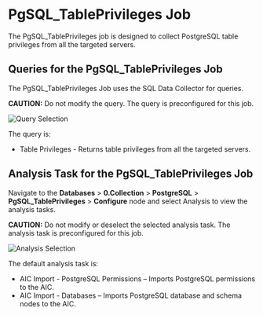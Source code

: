 # PgSQL_TablePrivileges Job

The PgSQL_TablePrivileges job is designed to collect PostgreSQL table privileges from all the
targeted servers.

## Queries for the PgSQL_TablePrivileges Job

The PgSQL_TablePrivileges Job uses the SQL Data Collector for queries.

**CAUTION:** Do not modify the query. The query is preconfigured for this job.

![Query Selection](/img/product_docs/accessanalyzer/11.6/solutions/databases/postgresql/collection/tableprivileges_query.webp)

The query is:

- Table Privileges - Returns table privileges from all the targeted servers.

## Analysis Task for the PgSQL_TablePrivileges Job

Navigate to the **Databases** > **0.Collection** > **PostgreSQL** > **PgSQL_TablePrivileges** >
**Configure** node and select Analysis to view the analysis tasks.

**CAUTION:** Do not modify or deselect the selected analysis task. The analysis task is
preconfigured for this job.

![Analysis Selection](/img/product_docs/accessanalyzer/11.6/solutions/databases/postgresql/collection/tableprivileges_analysis.webp)

The default analysis task is:

- AIC Import - PostgreSQL Permissions – Imports PostgreSQL permissions to the AIC.
- AIC Import - Databases – Imports PostgreSQL database and schema nodes to the AIC.
